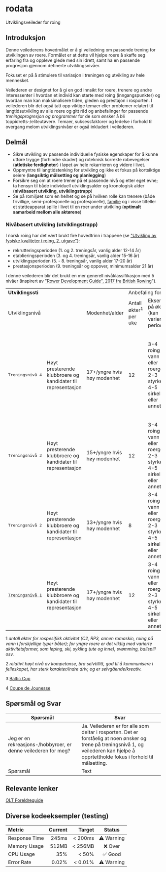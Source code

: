 # rodata
Utviklingsveileder for roing

## Introduksjon
Denne veilederens hovedmålet er å gi veiledning om passende trening for utviklingen av roere. Formålet er at dette vil hjelpe roere å skaffe seg erfaring fra og oppleve glede med sin idrett, samt ha en passende progresjon gjennom definerte utviklingsnivåer. 

Fokuset er på å stimulere til variasjon i treningen og utvikling av hele mennesket. 

Veilederen er designet for å gi en god innsikt for roere, trenere og andre interessenter i hvordan et individ kan starte med roing (inngangspunkter) og hvordan man kan maksimalisere tiden, gleden og prestajon i rosporten. I veilederen blir det også tatt opp viktige temaer eller problemer relatert til langtidsutvikling av alle roere og gitt råd og anbefalinger for passende *treningsprogresjon og programmer* for de som ønsker å bli toppidretts-/eliteutøvere. Temaer, suksessfaktorer og ledelse i forhold til overgang melom utviklingsnivåer er også inkludert i veilederen.

## Delmål
- Sikre utvikling av passende individuelle fysiske egenskaper for å kunne utføre trygge (forhindre skader) og roteknisk korrekte robevegelser (**atletiske ferdigheter**) i løpet av hele rokarrieren og videre i livet.
- Oppmyntre til langtidstenking for utvikling og ikke et fokus på kortsiktige seiere (**langsiktig målsetting og planlegging**)
- Forsikre seg om at roere trener på et passende nivå og etter eget evne; ta hensyn til både individuell utviklingsalder og kronologisk alder (**nivåbasert utvikling, utviklingstrapp**)
- Se på romiljøet som en helhet og se på hvilken rolle kan trenere (både frivillige, semi-profesjonelle og profesjonelle), [familie](https://idrettsforbundet.sharepoint.com/sites/NRdokumenter/Delte%20dokumenter/Forms/AllItems.aspx?id=%2Fsites%2FNRdokumenter%2FDelte%20dokumenter%2FNR%2EWeb%2FToppidrett%2FFaglitteratur%2FOLT%20Foreldreguide%2Epdf&parent=%2Fsites%2FNRdokumenter%2FDelte%20dokumenter%2FNR%2EWeb%2FToppidrett%2FFaglitteratur&p=true&ga=1) og i visse tilfeller et støtteapparat spille i livet til en roer under utvikling (**optimalt samarbeid mellom alle aktørene**)

### Nivåbasert utvikling (utviklingstrapp)
I norsk roing har det vært brukt fire hovedtrinn i trappene (se ["Utvikling av fysiske kvaliteter i roing, 2. utgave"](https://www.example.com](https://idrettsforbundet.sharepoint.com/:w:/s/NRdokumenter/EbsKMgEomLZNiM1BanyoVQwB-lhipFPBb6_j6u6cT6HDnQ?rtime=ZMD-EgQP3kg))):
- rekrutteringsperioden (1. og 2. treningsår, vanlig alder 12-14 år)
- etablieringsperioden (3. og 4. treningsår, vanlig alder 15-16 år)
- utviklingsperioden (5. - 8. treningsår, vanlig alder 17-20 år)
- prestasjonsperioden (9. treningsår og oppover, minimumsalder 21 år)

I denne veilederen blir det brukt en mer generell nivåklassifikasjon med 5 nivåer (inspirert av ["Rower Development Guide", 2017 fra British Rowing"](https://www.britishrowing.org/knowledge/rower-development/rower-development-guide/)). 
<table>
  <tr>
    <td colspan="3" class="center"><b>Utviklingssti</b></td>
    <td colspan="5">Anbefaling for rospesifikk aktivitet</td>
  </tr>
  <tr>
    <td colspan="2">Utviklingsnivå</td>
    <td>Modenhet/alder</td>
    <td>Antall økter<sup>1</sup> per uke</td>
    <td>Eksempel på økter (kan variere i perioder)</td>
    <td>Lengde av økter</td>
    <td>Treningstimer per uke</td>
    <td>Kommentar</td>
  </tr>
  <tr>
    <td><pre>Treningsnivå 4</pre></td>
    <td>Høyt presterende klubbroere og kandidater til representasjon</td>
    <td>17+/yngre hvis høy modenhet</td>
    <td>12</td>
    <td>3-4 roing på vann eller roergo<br> 2-3 styrke<br> 4-5 sirkel eller annet</td>
    <td>På vann <90 min.<br> På land <120 min. (men avhenger av intensitetssone)</td>
    <td>10-15</td>
    <td>Fokus på selvstendighet, kosthold og adferd<sup>2</sup>.<br> Regattaer: alle nasjonale regattaer, Nordisk, Baltic Cup<sup>3</sup>, Coupe de Jounesse<sup>4</sup><br> Aktiviter: treningssamlinger med klubb og/eller forbund.</td>
  </tr>
  <tr>
    <td><pre>Treningsnivå 3</pre></td>
    <td>Høyt presterende klubbroere og kandidater til representasjon</td>
    <td>15+/yngre hvis høy modenhet</td>
    <td>12</td>
    <td>3-4 roing på vann eller roergo<br> 2-3 styrke<br> 4-5 sirkel eller annet</td>
    <td>På vann <90 min.<br> På land <120 min. (men avhenger av intensitetssone)</td>
    <td>10-15</td>
    <td>Fokus også på selvstendighet, kosthold og adferd<sup>2</sup>.</td>
  </tr>
  <tr>
    <td><pre>Treningsnivå 2</pre></td>
    <td>Høyt presterende klubbroere og kandidater til representasjon</td>
    <td>13+/yngre hvis høy modenhet</td>
    <td>8</td>
    <td>3-4 roing på vann eller roergo<br> 2-3 styrke<br> 4-5 sirkel eller annet</td>
    <td>På vann <90 min.<br> På land <120 min. (men avhenger av intensitetssone)</td>
    <td>10-15</td>
    <td>Fokus også på selvstendighet, kosthold og adferd<sup>2</sup>.</td>
  </tr>
  <tr>
    <td><pre><a href="https://github.com/digitnow/rodata/blob/main/TRENINGSNIVA-1.md">Treningsnivå 1</a></pre></td>
    <td>Høyt presterende klubbroere og kandidater til representasjon</td>
    <td>17+/yngre hvis høy modenhet</td>
    <td>12</td>
    <td>3-4 roing på vann eller roergo<br> 2-3 styrke<br> 4-5 sirkel eller annet</td>
    <td>På vann <90 min.<br> På land <120 min. (men avhenger av intensitetssone)</td>
    <td>10-15</td>
    <td>Fokus også på selvstendighet, kosthold og adferd<sup>2</sup>.</td>
  </tr>
</table>

1 *antall økter for rospesifikk aktivitet (C2, RP3, annen romaskin, roing på vann i forskjellige typer båter); for yngre roere er det viktig med varierte aktivitetsformer, som løping, ski, sykling (ute og inne), svømming, ballspill osv.*

2 *relativt høyt nivå av kompetanse, bra selvtillitt, god til å kommunisere i felleskapet, har sterk karakter/indre driv, og er selvgående/kreativ.*

3 [Baltic Cup](https://sarpsborg-roklubb.no/open-baltic-cup-regulations/)

4 [Coupe de Jounesse](https://www.couperowing.org/)

## Spørsmål og Svar
| Spørsmål | Svar |
| ----------- | ----------- |
| Jeg er en rekreasjons-/hobbyroer, er denne veilederen for meg? | Ja. Veilederen er for alle som deltar i rosporten. Det er forståelig at noen ønsker og trene på treningsnivå 1, og veilederen kan hjelpe å opprtettholde fokus i forhold til målsetting. |
| Spørsmål | Text | 


## Relevante lenker
[OLT Foreldreguide](https://idrettsforbundet.sharepoint.com/sites/NRdokumenter/Delte%20dokumenter/Forms/AllItems.aspx?id=%2Fsites%2FNRdokumenter%2FDelte%20dokumenter%2FNR%2EWeb%2FToppidrett%2FFaglitteratur%2FOLT%20Foreldreguide%2Epdf&parent=%2Fsites%2FNRdokumenter%2FDelte%20dokumenter%2FNR%2EWeb%2FToppidrett%2FFaglitteratur&p=true&ga=1)


## Diverse kodeeksempler (testing)

| Metric        |   Current |   Target |   Status   |
|:--------------|----------:|---------:|:----------:|
| Response Time |     245ms |  < 200ms | ⚠️ Warning |
| Memory Usage  |     512MB |  < 256MB |   ❌ Over   |
| CPU Usage     |       35% |    < 50% |   ✅ Good   |
| Error Rate    |     0.02% |  < 0.01% | ⚠️ Warning |
